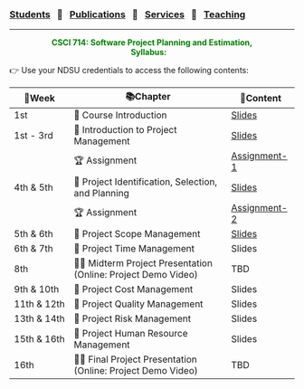 ### [Students](stamlab.md) &nbsp;&nbsp;🌴&nbsp;&nbsp; [Publications](publications.md) &nbsp;&nbsp;🌴&nbsp;&nbsp; [Services](services.md) &nbsp;&nbsp;🌴&nbsp;&nbsp; [Teaching](teaching.md)
***
<style type="text/css">
.center{
  text-align:center; 
  display:block;
}
.centerImg {
  display: block;
  margin-left: 170px;  
}
</style>

<p class="center" style="color:green;">
<b>CSCI 714: Software Project Planning and Estimation, </b> <br>
<b>Syllabus:</b> &nbsp;&nbsp;
</p>
👉 Use your NDSU credentials to access the following contents:

| 📅Week               | 📚Chapter                                                       | 📁Content                                                                                                                                   | 
|----------------------|-----------------------------------------------------------------|----------------------------------------------------------------------------------------------------------------------------------------------|
| 1st                  | 🔖 Course Introduction                                          | <a href="https://docs.google.com/presentation/d/1b1T9WiN1tmtCEJ4SZW52mrcTFQgvnDPmERAo3OfbmQU/edit?usp=sharing" target="_blank">Slides</a>    |
| 1st - 3rd            | 🔖 Introduction to Project Management                           | <a href="https://docs.google.com/presentation/d/18MhMlIIAmwCrhoatjn9lpFl2qiblnpvhC0_oV_r0JQo/edit?usp=sharing" target="_blank">Slides</a>    |
|                      | 🏆 Assignment                                                   | <a href="https://docs.google.com/document/d/1cnazUVmk3NirsKWiKT6nTX7pjyXKffY-VEWFwqk7iCg/edit?usp=sharing" target="_blank">Assignment-1</a>  |
| 4th & 5th            | 🔖 Project Identification, Selection, and Planning              | <a href="https://docs.google.com/presentation/d/1j39-QKLtTMZdGkSr3czaprbrYbvB0bNTiqF7EzhAdgw/edit?usp=sharing" target="_blank">Slides</a>    |
|                      | 🏆 Assignment                                                   | <a href="https://docs.google.com/document/d/1Ru9C_141rMgCzSkLdIxEOXAVgvRs-XIQ9QM-VBD0eY8/edit?usp=sharing" target="_blank">Assignment-2</a>  |
| 5th & 6th            | 🔖 Project Scope Management                                     | <a href="https://docs.google.com/presentation/d/13Vnyr7f7MY8fSBUrvuRdA6pSHRlsNulHFYltcT_SYmU/edit?usp=sharing" target="_blank">Slides</a>    |
| 6th & 7th            | 🔖 Project Time Management                                      | Slides    |
| 8th                  | 👩‍🏫 Midterm Project Presentation (Online: Project Demo Video) | TBD                                                                                                                                          |
| 9th&nbsp;&&nbsp;10th | 🔖 Project Cost Management                                      | Slides                                                                                                                                       |
| 11th&nbsp;&&nbsp;12th | 🔖 Project Quality Management                                   | Slides    |
| 13th&nbsp;&&nbsp;14th | 🔖 Project Risk Management                                      | Slides    |
| 15th&nbsp;&&nbsp;16th | 🔖 Project Human Resource Management                            | Slides    |
| 16th                 | 👩‍🏫 Final Project Presentation (Online: Project Demo Video)   | TBD                                                                                                                                          |

